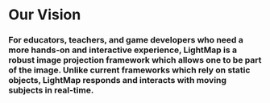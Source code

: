 # Our Vision 
### For educators, teachers, and game developers who need a more hands-on and interactive experience, LightMap is a robust image projection framework which allows one to be part of the image. Unlike current frameworks which rely on static objects, LightMap responds and interacts with moving subjects in real-time.

